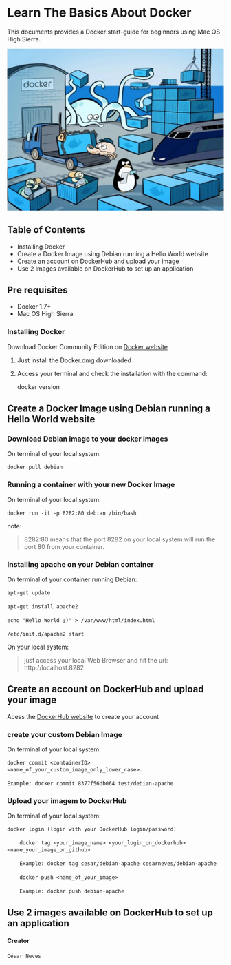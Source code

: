 # Learn The Basics About Docker

This documents provides a Docker start-guide for beginners using Mac OS High Sierra.


![DockerLogo](/images/dockerLogo.png)


## Table of Contents

* Installing Docker
* Create a Docker Image using Debian running a Hello World website
* Create an account on DockerHub and upload your image
* Use 2 images available on DockerHub to set up an application

## Pre requisites

* Docker 1.7+ 
* Mac OS High Sierra 



### Installing Docker

Download Docker Community Edition on [Docker website](https://www.docker.com/community-edition)
1. Just install the Docker.dmg downloaded
2.  Access your terminal and check the installation with the command: 

    docker version

## Create a Docker Image using Debian running a Hello World website

### Download Debian image to your docker images

On terminal of your local system:

    docker pull debian

### Running a container with your new Docker Image

On terminal of your local system:

    docker run -it -p 8282:80 debian /bin/bash

note:

>  8282:80 means that the port 8282 on your local system will run the port 80 from your  container.

### Installing apache on your Debian container

On terminal of your container running Debian:

    apt-get update

	apt-get install apache2

	echo "Hello World ;)" > /var/www/html/index.html

	/etc/init.d/apache2 start

On your local system:

> just access your local Web Browser and hit the url: http://localhost:8282


## Create an account on DockerHub and upload your image

Acess the [DockerHub website](https://hub.docker.com) to create your account


### create your custom Debian Image

On terminal of your local system:

    docker commit <containerID> <name_of_your_custom_image_only_lower_case>.

	Example: docker commit 8377f56db064 test/debian-apache


### Upload your imagem to DockerHub

On terminal of your local system:

    docker login (login with your DockerHub login/password)

		docker tag <your_image_name> <your_login_on_dockerhub> <name_your_image_on_github>

		Example: docker tag cesar/debian-apache cesarneves/debian-apache

		docker push <name_of_your_image>

		Example: docker push debian-apache


## Use 2 images available on DockerHub to set up an application




#### Creator

	César Neves

